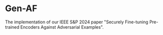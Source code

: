 # Gen-AF

The implementation of our IEEE S&P 2024 paper "Securely Fine-tuning Pre-trained Encoders Against Adversarial Examples".
